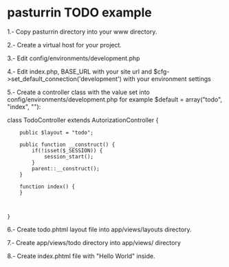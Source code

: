 pasturrin TODO example
======================

1.- Copy pasturrin directory into your www directory.

2.- Create a virtual host for your project.

3.- Edit config/environments/development.php

4.- Edit index.php, BASE_URL with your site url and $cfg->set_default_connection('development') with your environment settings

5.- Create a controller class with the value set into config/environments/development.php 
for example $default = array("todo", "index", ""):

class TodoController  extends AutorizationController {

		public $layout = "todo";

		public function __construct() {
			if(!isset($_SESSION)) {
				session_start();
			}
			parent::__construct();
		}

		function index() {
		}	



	}

6.- Create todo.phtml layout file into app/views/layouts directory.

7.- Create app/views/todo directory into app/views/ directory

8.- Create index.phtml file with "Hello World" inside.